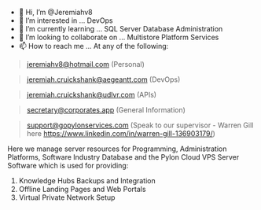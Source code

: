 - 👋 Hi, I’m @Jeremiahv8
- 👀 I’m interested in ... DevOps
- 🌱 I’m currently learning ... SQL Server Database Administration
- 💞️ I’m looking to collaborate on ... Multistore Platform Services
- 📫 How to reach me ... At any of the following: 
> jeremiahv8@hotmail.com (Personal)

> jeremiah.cruickshank@aegeantt.com (DevOps)

> jeremiah.cruickshank@udlvr.com (APIs)

> secretary@corporates.app (General Information)

> support@gopylonservices.com (Speak to our supervisor - Warren Gill here https://www.linkedin.com/in/warren-gill-136903179/)

Here we manage server resources for Programming, Administration Platforms, Software Industry Database and the Pylon Cloud VPS Server Software which is used for providing:
1.  Knowledge Hubs Backups and Integration
2.  Offline Landing Pages and Web Portals
3.  Virtual Private Network Setup

<!---
Jeremiahv8/Jeremiahv8 is a ✨ special ✨ repository because its `README.md` (this file) appears on your GitHub profile.
You can click the Preview link to take a look at your changes.
--->
